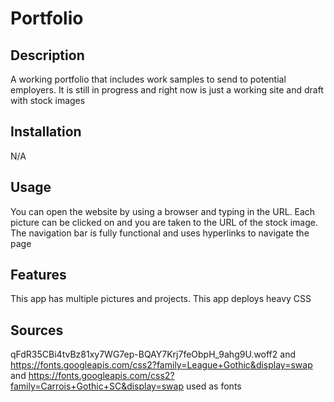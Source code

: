 # Portfolio

## Description

A working portfolio that includes work samples to send to potential employers. It is still in progress and right now is just a working site and draft with stock images

## Installation

N/A

## Usage

You can open the website by using a browser and typing in the URL. Each picture can be clicked on and you are taken to the URL of the stock image. The navigation bar is fully functional and uses hyperlinks to navigate the page


## Features

This app has multiple pictures and projects. This app deploys heavy CSS

## Sources

qFdR35CBi4tvBz81xy7WG7ep-BQAY7Krj7feObpH_9ahg9U.woff2 and https://fonts.googleapis.com/css2?family=League+Gothic&display=swap and https://fonts.googleapis.com/css2?family=Carrois+Gothic+SC&display=swap used as fonts



